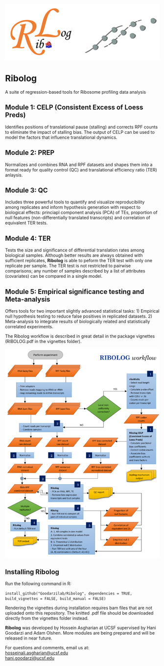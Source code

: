 ![Logo-r](https://github.com/Goodarzilab/Ribolog/blob/master/vignettes/Logo3.png)

# Ribolog
A suite of regression-based tools for Ribosome profiling data analysis

## Module 1: CELP (Consistent Excess of Loess Preds) 
Identifies positions of translational pause (stalling) 
and corrects RPF counts to eliminate the impact of stalling bias. The output of CELP can be used to model the
factors that influence translational dynamics. 

## Module 2: PREP 
Normalizes and combines RNA and RPF datasets and shapes them into a format ready for quality control (QC) and translational
efficiency ratio (TER) anlaysis. 

## Module 3: QC 
Includes three powerful tools to quantify and visualize reproducibility among replicates and inform hypothesis generation with respect to biological effects: 
princiapl component analysis (PCA) of TEs, proportion of null features (non-differentially translated transcripts)
and correlation of equivalent TER tests. 

## Module 4: TER 
Tests the size and significance of differential translation
rates among biological samples. Although better results are always obtained with sufficient replicates, __Ribolog__ is able to peform the TER test with only one replicate per sample. The TER test is not restricted to pairwise comparisons; any number of samples described by a list of attributes (covariates) can be compared in a single model. 

## Module 5: Empirical significance testing and Meta-analysis
Offers tools for two important slightly advanced statistical tasks: 1) Empirical null hypothesis testing to reduce false positives in replicated datasets. 
2) Meta-analysis to integrate 
results of biologically related and statistically correlated experiments.

The Ribolog workflow is described in great detail in the package vignettes (RIBOLOG.pdf in the vignettes folder). 

![Logo-r](https://github.com/Goodarzilab/Ribolog/blob/master/vignettes/Ribolog_workflow.v5.png)

## Installing Ribolog
Run the following command in R:

`install_github("Goodarzilab/Ribolog", dependencies = TRUE, build_vignettes = FALSE, build_manual = FALSE)`

Rendering the vignettes during installation requires bam files that are not uploaded onto this repository. The knitted .pdf file should be downloaded directly from the vignettes folder instead.

__Ribolog__ was developed by Hossein Asgharian at UCSF supervised by Hani Goodarzi and Adam Olshen. More modules are being prepared and will be released in near future.

For questions and comments, email us at:  
hosseinali.asgharian@ucsf.edu  
hani.goodarzi@ucsf.edu


